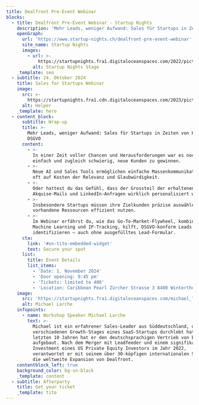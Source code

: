 ```yaml
---
title: Dealfront Pre-Event Webinar
blocks:
  - title: Dealfront Pre-Event Webinar - Startup Nights
    description: 'Mehr Leads, weniger Aufwand: Sales für Startups in Zeiten von KI und DSGVO'
    openGraph:
      url: 'https://www.startup-nights.ch/dealfront-pre-event-webinar'
      site_name: Startup Nights
      images:
        - url: >-
            https://startupnights.fra1.digitaloceanspaces.com/2022/pictures/stage.jpg
          alt: Startup Nights Stage
    _template: seo
  - subtitle: 24. Oktober 2024
    title: Sales for Startups Webinar
    image:
      src: >-
        https://startupnights.fra1.cdn.digitaloceanspaces.com/2023/pictures/2023-afterparty.png
      alt: Helper
    _template: hero
  - content_block:
      subtitle: Wrap-up
      title: >-
        Mehr Leads, weniger Aufwand: Sales für Startups in Zeiten von KI und
        DSGVO
      content:
        - >-
          In einer Zeit voller Chancen und Herausforderungen war es noch nie so
          einfach und zugleich schwierig, neue Kunden zu gewinnen.
        - >-
          Neue AI und Sales Tools ermöglichen einfache Massenkommunikation, doch
          oft auf Kosten der Relevanz und Glaubwürdigkeit.
        - >-
          Oder hattest du das Gefühl, dass der Grossteil der erhaltenen
          Akquise-Mails und LinkedIn-Anfragen wirklich personalisiert war?
        - >-
          Insbesondere Startups müssen ihre Zielkunden präzise auswählen und
          vorhandene Ressourcen effizient nutzen.
        - >-
          Im Webinar erfährst du, wie das Go-To-Market-Flywheel, kombiniert mit
          Machine Learning und IP-Tracking, hilft, DSGVO-konform Leads zu
          identifizieren – auch ohne ausgefülltes Lead-Formular.
      cta:
        link: '#sn-tito-embedded-widget'
        text: Secure your spot
      list:
        title: Event Details
        list_items:
          - 'Date: 1. November 2024'
          - 'Door opening: 9:45 pm'
          - 'Tickets: limited to 400'
          - 'Location: Caribbean Pearl Zürcher Strasse 3 8400 Winterthur'
    image:
      src: 'https://startupnights.fra1.digitaloceanspaces.com/michael_larche.jpg'
      alt: Michael Larche
    infopoints:
      - name: Workshop Speaker Michael Larche
        text: >-
          Michael ist ein erfahrener Sales-Leader aus Süddeutschland, der die
          verschiedenen Growth-Stages eines SaaS-Startups durchlebt hat. In den
          letzten 10 Jahren hat er den deutschsprachigen Vertrieb von Echobot
          aufgebaut. Nach dem Merger mit Leadfeeder und einem signifikanten
          Investment eines US Private Equity Investors im Jahr 2022,
          verantwortet er mit seinem über 30-köpfigen internationalen Sales Team
          die weltweite Expansion von Dealfront.
    contentblock_left: true
    background_color: bg-sn-black
    _template: content
  - subtitle: Afterparty
    title: Get your ticket
    _template: tito
---
```



